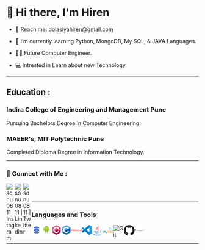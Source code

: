 <h1 align=”center”>👋 Hi there, I'm Hiren</h1> 

- 📍 Reach me: dolasiyahiren@gmail.com

- 🌱 I’m currently learning Python, MongoDB, My SQL, & JAVA Languages.

- 👨‍💻 Future Computer Engineer. 

- 💻 Intrested in Learn about new Technology. 


---

## Education :
### Indira College of Engineering and Management Pune
Pursuing Bachelors Degree in Computer Engineering.

### MAEER's, MIT Polytechnic Pune
Completed Diploma Degree in Information Technology.

---

### 🤝 Connect with Me :

[<img align="left" alt="sonu0811 | Instagram" width="22px" src="https://cdn.jsdelivr.net/npm/simple-icons@v3/icons/instagram.svg" />][instagram]

[<img align="left" alt="sonu0811 | LinkedIn" width="22px" src="https://cdn.jsdelivr.net/npm/simple-icons@v3/icons/linkedin.svg" />][linkedin]

[<img align="left" alt="sonu0811 | Twitter" width="22px" src="https://cdn.jsdelivr.net/npm/simple-icons@v3/icons/twitter.svg" />][twitter]
<br>
</br>

---

### Languages and Tools

[<img align="left" alt="SQL" width="26px" src="https://raw.githubusercontent.com/github/explore/80688e429a7d4ef2fca1e82350fe8e3517d3494d/topics/sql/sql.png" />][SQL]

[<img align="left" alt="android" width="26px" src="https://raw.githubusercontent.com/devicons/devicon/master/icons/android/android-original-wordmark.svg" />][android]

[<img align="left" alt="c++" width="26px" src="https://raw.githubusercontent.com/devicons/devicon/master/icons/cplusplus/cplusplus-original.svg" />][c++]

[<img align="left" alt="c" width="26px" src="https://raw.githubusercontent.com/devicons/devicon/master/icons/c/c-original.svg" />][c]

[<img align="left" alt="oracle" width="28px" src="https://raw.githubusercontent.com/devicons/devicon/master/icons/oracle/oracle-original.svg" />][oracle]

[<img align="left" alt="Visual Studio Code" width="26px" src="https://raw.githubusercontent.com/github/explore/80688e429a7d4ef2fca1e82350fe8e3517d3494d/topics/visual-studio-code/visual-studio-code.png" />][VScode]

[<img align="left" alt="Java" width="28px" src="https://raw.githubusercontent.com/devicons/devicon/master/icons/java/java-original.svg" />][Java]

[<img align="left" alt="MySQL" width="28px" src="https://raw.githubusercontent.com/devicons/devicon/master/icons/mysql/mysql-original-wordmark.svg" />][MySQL]

[<img align="left" alt="Git" width="28px" src="https://www.vectorlogo.zone/logos/git-scm/git-scm-icon.svg" />][Git]

[<img align="left" alt="GitHub" width="28px" src="https://raw.githubusercontent.com/github/explore/78df643247d429f6cc873026c0622819ad797942/topics/github/github.png" />][GitHub]

[<img align="left" alt="MongoDB" width="26px" src="https://raw.githubusercontent.com/github/explore/80688e429a7d4ef2fca1e82350fe8e3517d3494d/topics/mongodb/mongodb.png" />][MongoDB]
<br>
</br>

---

[instagram]: https://www.instagram.com/_hiren_dolasiya_/
[linkedin]: https://www.linkedin.com/in/hiren-dolasiya-2a8321200/
[twitter]: https://twitter.com/HirenDolasiya1
[SQL]: https://www.mysql.com/
[android]: https://developer.android.com/studio
[c++]: https://www.w3schools.com/CPP/default.asp
[c]: https://www.javatpoint.com/c-programming-language-tutorial
[oracle]: https://www.oracle.com/in/index.html
[VScode]: https://code.visualstudio.com/download
[Java]: https://www.javascript.com/
[MySQL]: https://www.mysql.com/
[Git]: https://git-scm.com/
[GitHub]: https://github.com/Salman100801/
[MongoDB]: https://www.mongodb.com/
